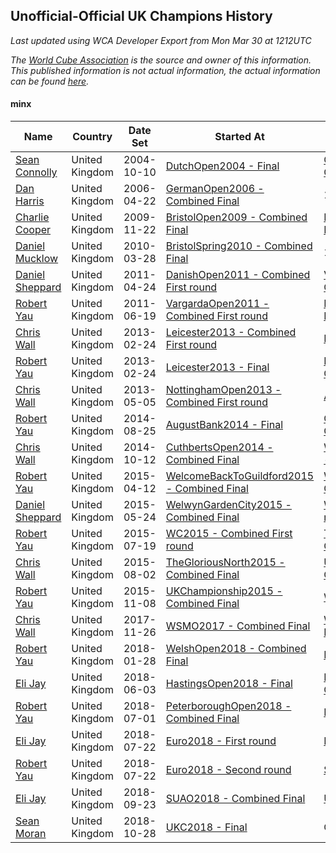 ## Unofficial-Official UK Champions History

*Last updated using WCA Developer Export from Mon Mar 30 at 1212UTC*

*The [World Cube Association](https://www.worldcubeassociation.org) is the source and owner of this information. This published information is not actual information, the actual information can be found [here](https://www.worldcubeassociation.org/results).*

#### minx

|Name|Country|Date Set|Started At|Ended At|Days Held|  
|--|--|--|--|--|--|  
|[Sean Connolly](https://www.worldcubeassociation.org/persons/2004CONN01)|United Kingdom|2004-10-10|[DutchOpen2004 - Final](https://www.worldcubeassociation.org/competitions/DutchOpen2004/results/all#eminx_f)|[GermanOpen2006 - Combined Final](https://www.worldcubeassociation.org/competitions/GermanOpen2006/results/all#eminx_c)|559|  
|[Dan Harris](https://www.worldcubeassociation.org/persons/2003HARR01)|United Kingdom|2006-04-22|[GermanOpen2006 - Combined Final](https://www.worldcubeassociation.org/competitions/GermanOpen2006/results/all#eminx_c)|1 year after [Euro2008](https://www.worldcubeassociation.org/competitions/Euro2008/results/all#eminx_c)|1248|  
|[Charlie Cooper](https://www.worldcubeassociation.org/persons/2007COOP01)|United Kingdom|2009-11-22|[BristolOpen2009 - Combined Final](https://www.worldcubeassociation.org/competitions/BristolOpen2009/results/all#eminx_c)|[BristolSpring2010 - Combined Final](https://www.worldcubeassociation.org/competitions/BristolSpring2010/results/all#eminx_c)|126|  
|[Daniel Mucklow](https://www.worldcubeassociation.org/persons/2009MUCK01)|United Kingdom|2010-03-28|[BristolSpring2010 - Combined Final](https://www.worldcubeassociation.org/competitions/BristolSpring2010/results/all#eminx_c)|1 year after [BristolSpring2010](https://www.worldcubeassociation.org/competitions/BristolSpring2010/results/all#eminx_c)|365|  
|[Daniel Sheppard](https://www.worldcubeassociation.org/persons/2009SHEP01)|United Kingdom|2011-04-24|[DanishOpen2011 - Combined First round](https://www.worldcubeassociation.org/competitions/DanishOpen2011/results/all#eminx_d)|[VargardaOpen2011 - Combined First round](https://www.worldcubeassociation.org/competitions/VargardaOpen2011/results/all#eminx_d)|56|  
|[Robert Yau](https://www.worldcubeassociation.org/persons/2009YAUR01)|United Kingdom|2011-06-19|[VargardaOpen2011 - Combined First round](https://www.worldcubeassociation.org/competitions/VargardaOpen2011/results/all#eminx_d)|[Leicester2013 - Combined First round](https://www.worldcubeassociation.org/competitions/Leicester2013/results/all#eminx_d)|616|  
|[Chris Wall](https://www.worldcubeassociation.org/persons/2011WALL02)|United Kingdom|2013-02-24|[Leicester2013 - Combined First round](https://www.worldcubeassociation.org/competitions/Leicester2013/results/all#eminx_d)|[Leicester2013 - Final](https://www.worldcubeassociation.org/competitions/Leicester2013/results/all#eminx_f)|0|  
|[Robert Yau](https://www.worldcubeassociation.org/persons/2009YAUR01)|United Kingdom|2013-02-24|[Leicester2013 - Final](https://www.worldcubeassociation.org/competitions/Leicester2013/results/all#eminx_f)|[NottinghamOpen2013 - Combined First round](https://www.worldcubeassociation.org/competitions/NottinghamOpen2013/results/all#eminx_d)|70|  
|[Chris Wall](https://www.worldcubeassociation.org/persons/2011WALL02)|United Kingdom|2013-05-05|[NottinghamOpen2013 - Combined First round](https://www.worldcubeassociation.org/competitions/NottinghamOpen2013/results/all#eminx_d)|[AugustBank2014 - Final](https://www.worldcubeassociation.org/competitions/AugustBank2014/results/all#eminx_f)|477|  
|[Robert Yau](https://www.worldcubeassociation.org/persons/2009YAUR01)|United Kingdom|2014-08-25|[AugustBank2014 - Final](https://www.worldcubeassociation.org/competitions/AugustBank2014/results/all#eminx_f)|[CuthbertsOpen2014 - Combined Final](https://www.worldcubeassociation.org/competitions/CuthbertsOpen2014/results/all#eminx_c)|48|  
|[Chris Wall](https://www.worldcubeassociation.org/persons/2011WALL02)|United Kingdom|2014-10-12|[CuthbertsOpen2014 - Combined Final](https://www.worldcubeassociation.org/competitions/CuthbertsOpen2014/results/all#eminx_c)|[WelcomeBackToGuildford2015 - Combined Final](https://www.worldcubeassociation.org/competitions/WelcomeBackToGuildford2015/results/all#eminx_c)|182|  
|[Robert Yau](https://www.worldcubeassociation.org/persons/2009YAUR01)|United Kingdom|2015-04-12|[WelcomeBackToGuildford2015 - Combined Final](https://www.worldcubeassociation.org/competitions/WelcomeBackToGuildford2015/results/all#eminx_c)|[WelwynGardenCity2015 - Combined Final](https://www.worldcubeassociation.org/competitions/WelwynGardenCity2015/results/all#eminx_c)|42|  
|[Daniel Sheppard](https://www.worldcubeassociation.org/persons/2009SHEP01)|United Kingdom|2015-05-24|[WelwynGardenCity2015 - Combined Final](https://www.worldcubeassociation.org/competitions/WelwynGardenCity2015/results/all#eminx_c)|[WC2015 - Combined First round](https://www.worldcubeassociation.org/competitions/WC2015/results/all#eminx_d)|56|  
|[Robert Yau](https://www.worldcubeassociation.org/persons/2009YAUR01)|United Kingdom|2015-07-19|[WC2015 - Combined First round](https://www.worldcubeassociation.org/competitions/WC2015/results/all#eminx_d)|[TheGloriousNorth2015 - Combined Final](https://www.worldcubeassociation.org/competitions/TheGloriousNorth2015/results/all#eminx_c)|14|  
|[Chris Wall](https://www.worldcubeassociation.org/persons/2011WALL02)|United Kingdom|2015-08-02|[TheGloriousNorth2015 - Combined Final](https://www.worldcubeassociation.org/competitions/TheGloriousNorth2015/results/all#eminx_c)|[UKChampionship2015 - Combined Final](https://www.worldcubeassociation.org/competitions/UKChampionship2015/results/all#eminx_c)|98|  
|[Robert Yau](https://www.worldcubeassociation.org/persons/2009YAUR01)|United Kingdom|2015-11-08|[UKChampionship2015 - Combined Final](https://www.worldcubeassociation.org/competitions/UKChampionship2015/results/all#eminx_c)|[WSMO2017 - Combined Final](https://www.worldcubeassociation.org/competitions/WSMO2017/results/all#eminx_c)|749|  
|[Chris Wall](https://www.worldcubeassociation.org/persons/2011WALL02)|United Kingdom|2017-11-26|[WSMO2017 - Combined Final](https://www.worldcubeassociation.org/competitions/WSMO2017/results/all#eminx_c)|[WelshOpen2018 - Combined Final](https://www.worldcubeassociation.org/competitions/WelshOpen2018/results/all#eminx_c)|63|  
|[Robert Yau](https://www.worldcubeassociation.org/persons/2009YAUR01)|United Kingdom|2018-01-28|[WelshOpen2018 - Combined Final](https://www.worldcubeassociation.org/competitions/WelshOpen2018/results/all#eminx_c)|[HastingsOpen2018 - Final](https://www.worldcubeassociation.org/competitions/HastingsOpen2018/results/all#eminx_f)|126|  
|[Eli Jay](https://www.worldcubeassociation.org/persons/2014JAYE01)|United Kingdom|2018-06-03|[HastingsOpen2018 - Final](https://www.worldcubeassociation.org/competitions/HastingsOpen2018/results/all#eminx_f)|[PeterboroughOpen2018 - Combined Final](https://www.worldcubeassociation.org/competitions/PeterboroughOpen2018/results/all#eminx_c)|28|  
|[Robert Yau](https://www.worldcubeassociation.org/persons/2009YAUR01)|United Kingdom|2018-07-01|[PeterboroughOpen2018 - Combined Final](https://www.worldcubeassociation.org/competitions/PeterboroughOpen2018/results/all#eminx_c)|[Euro2018 - First round](https://www.worldcubeassociation.org/competitions/Euro2018/results/all#eminx_1)|21|  
|[Eli Jay](https://www.worldcubeassociation.org/persons/2014JAYE01)|United Kingdom|2018-07-22|[Euro2018 - First round](https://www.worldcubeassociation.org/competitions/Euro2018/results/all#eminx_1)|[Euro2018 - Second round](https://www.worldcubeassociation.org/competitions/Euro2018/results/all#eminx_2)|0|  
|[Robert Yau](https://www.worldcubeassociation.org/persons/2009YAUR01)|United Kingdom|2018-07-22|[Euro2018 - Second round](https://www.worldcubeassociation.org/competitions/Euro2018/results/all#eminx_2)|[SUAO2018 - Combined Final](https://www.worldcubeassociation.org/competitions/SUAO2018/results/all#eminx_c)|63|  
|[Eli Jay](https://www.worldcubeassociation.org/persons/2014JAYE01)|United Kingdom|2018-09-23|[SUAO2018 - Combined Final](https://www.worldcubeassociation.org/competitions/SUAO2018/results/all#eminx_c)|[UKC2018 - Final](https://www.worldcubeassociation.org/competitions/UKC2018/results/all#eminx_f)|35|  
|[Sean Moran](https://www.worldcubeassociation.org/persons/2016MORA24)|United Kingdom|2018-10-28|[UKC2018 - Final](https://www.worldcubeassociation.org/competitions/UKC2018/results/all#eminx_f)|Ongoing|519|  
